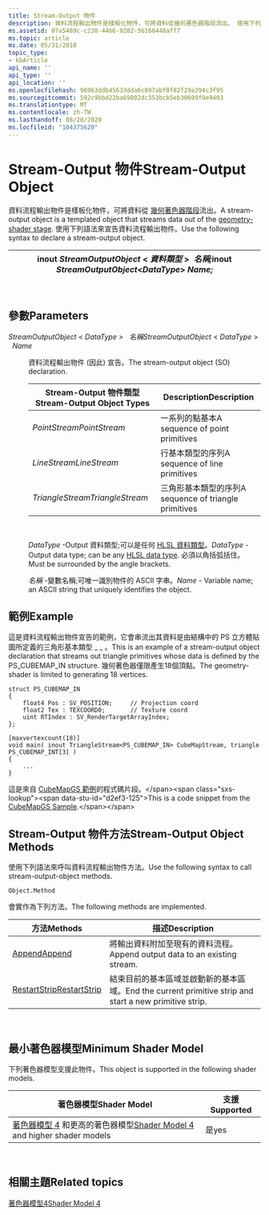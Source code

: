 ```yaml
---
title: Stream-Output 物件
description: 資料流程輸出物件是樣板化物件，可將資料從幾何著色器階段流出。 使用下列語法來宣告資料流程輸出物件。
ms.assetid: 07a5489c-c238-4466-9282-5b168448aff7
ms.topic: article
ms.date: 05/31/2018
topic_type:
- kbArticle
api_name: ''
api_type: ''
api_location: ''
ms.openlocfilehash: 98063ddb45633dda6c897abf0f82f29a394c3f95
ms.sourcegitcommit: 592c9bbd22ba69802dc353bcb5eb30699f9e9403
ms.translationtype: MT
ms.contentlocale: zh-TW
ms.lasthandoff: 08/20/2020
ms.locfileid: "104375620"
---
```

# <a name="stream-output-object"></a><span data-ttu-id="d2ef3-104">Stream-Output 物件</span><span class="sxs-lookup"><span data-stu-id="d2ef3-104">Stream-Output Object</span></span>

<span data-ttu-id="d2ef3-105">資料流程輸出物件是樣板化物件，可將資料從 [幾何著色器階段](/previous-versions//bb205146(v=vs.85))流出。</span><span class="sxs-lookup"><span data-stu-id="d2ef3-105">A stream-output object is a templated object that streams data out of the [geometry-shader stage](/previous-versions//bb205146(v=vs.85)).</span></span> <span data-ttu-id="d2ef3-106">使用下列語法來宣告資料流程輸出物件。</span><span class="sxs-lookup"><span data-stu-id="d2ef3-106">Use the following syntax to declare a stream-output object.</span></span>



| <span data-ttu-id="d2ef3-107">inout *StreamOutputObject* < *資料類型* >  *名稱;*</span><span class="sxs-lookup"><span data-stu-id="d2ef3-107">inout *StreamOutputObject*<*DataType*> *Name;*</span></span> |
|------------------------------------------------------|



 

## <a name="parameters"></a><span data-ttu-id="d2ef3-108">參數</span><span class="sxs-lookup"><span data-stu-id="d2ef3-108">Parameters</span></span>

<dl> <dt>

<span data-ttu-id="d2ef3-109"><span id="StreamOutputObject___________________________DataType_________________________________________Name"></span><span id="streamoutputobject___________________________datatype_________________________________________name"></span><span id="STREAMOUTPUTOBJECT___________________________DATATYPE_________________________________________NAME"></span>*StreamOutputObject*  < *DataType*  >   *名稱*</span><span class="sxs-lookup"><span data-stu-id="d2ef3-109"><span id="StreamOutputObject___________________________DataType_________________________________________Name"></span><span id="streamoutputobject___________________________datatype_________________________________________name"></span><span id="STREAMOUTPUTOBJECT___________________________DATATYPE_________________________________________NAME"></span>*StreamOutputObject* < *DataType* >   *Name*</span></span>
</dt> <dd>

<span data-ttu-id="d2ef3-110">資料流程輸出物件 (因此) 宣告。</span><span class="sxs-lookup"><span data-stu-id="d2ef3-110">The stream-output object (SO) declaration.</span></span>



| <span data-ttu-id="d2ef3-111">Stream-Output 物件類型</span><span class="sxs-lookup"><span data-stu-id="d2ef3-111">Stream-Output Object Types</span></span> | <span data-ttu-id="d2ef3-112">Description</span><span class="sxs-lookup"><span data-stu-id="d2ef3-112">Description</span></span>                       |
|----------------------------|-----------------------------------|
| <span data-ttu-id="d2ef3-113">*PointStream*</span><span class="sxs-lookup"><span data-stu-id="d2ef3-113">*PointStream*</span></span>              | <span data-ttu-id="d2ef3-114">一系列的點基本</span><span class="sxs-lookup"><span data-stu-id="d2ef3-114">A sequence of point primitives</span></span>    |
| <span data-ttu-id="d2ef3-115">*LineStream*</span><span class="sxs-lookup"><span data-stu-id="d2ef3-115">*LineStream*</span></span>               | <span data-ttu-id="d2ef3-116">行基本類型的序列</span><span class="sxs-lookup"><span data-stu-id="d2ef3-116">A sequence of line primitives</span></span>     |
| <span data-ttu-id="d2ef3-117">*TriangleStream*</span><span class="sxs-lookup"><span data-stu-id="d2ef3-117">*TriangleStream*</span></span>           | <span data-ttu-id="d2ef3-118">三角形基本類型的序列</span><span class="sxs-lookup"><span data-stu-id="d2ef3-118">A sequence of triangle primitives</span></span> |



 

<span data-ttu-id="d2ef3-119">*DataType* -Output 資料類型;可以是任何 [HLSL 資料類型](dx-graphics-hlsl-data-types.md)。</span><span class="sxs-lookup"><span data-stu-id="d2ef3-119">*DataType* - Output data type; can be any [HLSL data type](dx-graphics-hlsl-data-types.md).</span></span> <span data-ttu-id="d2ef3-120">必須以角括弧括住。</span><span class="sxs-lookup"><span data-stu-id="d2ef3-120">Must be surrounded by the angle brackets.</span></span>

<span data-ttu-id="d2ef3-121">*名稱* -變數名稱;可唯一識別物件的 ASCII 字串。</span><span class="sxs-lookup"><span data-stu-id="d2ef3-121">*Name* - Variable name; an ASCII string that uniquely identifies the object.</span></span>

</dd> </dl>

## <a name="example"></a><span data-ttu-id="d2ef3-122">範例</span><span class="sxs-lookup"><span data-stu-id="d2ef3-122">Example</span></span>

<span data-ttu-id="d2ef3-123">這是資料流程輸出物件宣告的範例，它會串流出其資料是由結構中的 PS 立方體貼圖所定義的三角形基本類型 \_ \_ 。</span><span class="sxs-lookup"><span data-stu-id="d2ef3-123">This is an example of a stream-output object declaration that streams out triangle primitives whose data is defined by the PS\_CUBEMAP\_IN structure.</span></span> <span data-ttu-id="d2ef3-124">幾何著色器僅限產生18個頂點。</span><span class="sxs-lookup"><span data-stu-id="d2ef3-124">The geometry-shader is limited to generating 18 vertices.</span></span>


```
struct PS_CUBEMAP_IN
{
    float4 Pos : SV_POSITION;     // Projection coord
    float2 Tex : TEXCOORD0;       // Texture coord
    uint RTIndex : SV_RenderTargetArrayIndex;
};

[maxvertexcount(18)]
void main( inout TriangleStream<PS_CUBEMAP_IN> CubeMapStream, triangle PS_CUBEMAP_INT[3] )
{
    ...
}
```



<span data-ttu-id="d2ef3-125">這是來自 [CubeMapGS 範例](https://msdn.microsoft.com/library/Ee416398(v=VS.85).aspx)的程式碼片段。</span><span class="sxs-lookup"><span data-stu-id="d2ef3-125">This is a code snippet from the [CubeMapGS Sample](https://msdn.microsoft.com/library/Ee416398(v=VS.85).aspx).</span></span>

## <a name="stream-output-object-methods"></a><span data-ttu-id="d2ef3-126">Stream-Output 物件方法</span><span class="sxs-lookup"><span data-stu-id="d2ef3-126">Stream-Output Object Methods</span></span>

<span data-ttu-id="d2ef3-127">使用下列語法來呼叫資料流程輸出物件方法。</span><span class="sxs-lookup"><span data-stu-id="d2ef3-127">Use the following syntax to call stream-output-object methods.</span></span>


```
Object.Method
```



<span data-ttu-id="d2ef3-128">會實作為下列方法。</span><span class="sxs-lookup"><span data-stu-id="d2ef3-128">The following methods are implemented.</span></span>



| <span data-ttu-id="d2ef3-129">方法</span><span class="sxs-lookup"><span data-stu-id="d2ef3-129">Methods</span></span>                                              | <span data-ttu-id="d2ef3-130">描述</span><span class="sxs-lookup"><span data-stu-id="d2ef3-130">Description</span></span>                                                      |
|------------------------------------------------------|------------------------------------------------------------------|
| [<span data-ttu-id="d2ef3-131">Append</span><span class="sxs-lookup"><span data-stu-id="d2ef3-131">Append</span></span>](dx-graphics-hlsl-so-append.md)             | <span data-ttu-id="d2ef3-132">將輸出資料附加至現有的資料流程。</span><span class="sxs-lookup"><span data-stu-id="d2ef3-132">Append output data to an existing stream.</span></span>                        |
| [<span data-ttu-id="d2ef3-133">RestartStrip</span><span class="sxs-lookup"><span data-stu-id="d2ef3-133">RestartStrip</span></span>](dx-graphics-hlsl-so-restartstrip.md) | <span data-ttu-id="d2ef3-134">結束目前的基本區域並啟動新的基本區域。</span><span class="sxs-lookup"><span data-stu-id="d2ef3-134">End the current primitive strip and start a new primitive strip.</span></span> |



 

## <a name="minimum-shader-model"></a><span data-ttu-id="d2ef3-135">最小著色器模型</span><span class="sxs-lookup"><span data-stu-id="d2ef3-135">Minimum Shader Model</span></span>

<span data-ttu-id="d2ef3-136">下列著色器模型支援此物件。</span><span class="sxs-lookup"><span data-stu-id="d2ef3-136">This object is supported in the following shader models.</span></span>



| <span data-ttu-id="d2ef3-137">著色器模型</span><span class="sxs-lookup"><span data-stu-id="d2ef3-137">Shader Model</span></span>                                                        | <span data-ttu-id="d2ef3-138">支援</span><span class="sxs-lookup"><span data-stu-id="d2ef3-138">Supported</span></span> |
|---------------------------------------------------------------------|-----------|
| <span data-ttu-id="d2ef3-139">[著色器模型 4](dx-graphics-hlsl-sm4.md) 和更高的著色器模型</span><span class="sxs-lookup"><span data-stu-id="d2ef3-139">[Shader Model 4](dx-graphics-hlsl-sm4.md) and higher shader models</span></span> | <span data-ttu-id="d2ef3-140">是</span><span class="sxs-lookup"><span data-stu-id="d2ef3-140">yes</span></span>       |



 

## <a name="related-topics"></a><span data-ttu-id="d2ef3-141">相關主題</span><span class="sxs-lookup"><span data-stu-id="d2ef3-141">Related topics</span></span>

<dl> <dt>

[<span data-ttu-id="d2ef3-142">著色器模型4</span><span class="sxs-lookup"><span data-stu-id="d2ef3-142">Shader Model 4</span></span>](dx-graphics-hlsl-sm4.md)
</dt> </dl>

 

 